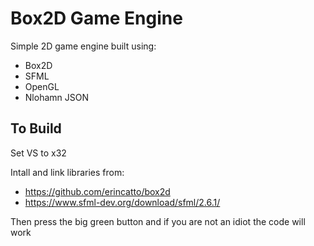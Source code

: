 # Box2D Game Engine

Simple 2D game engine built using:
* Box2D
* SFML
* OpenGL
* Nlohamn JSON

## To Build

Set VS to x32

Intall and link libraries from:
- https://github.com/erincatto/box2d
- https://www.sfml-dev.org/download/sfml/2.6.1/

Then press the big green button and if you are not an idiot the code will work
